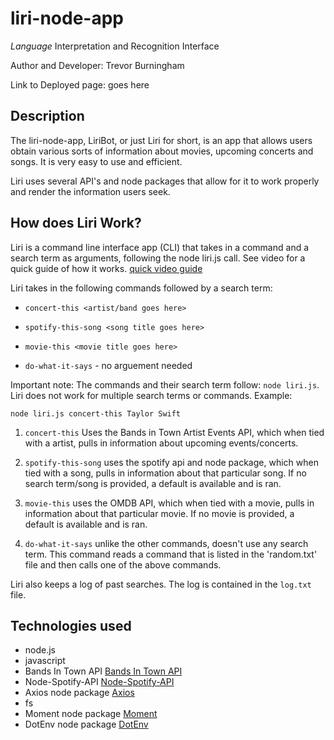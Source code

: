 # liri-node-app
_Language_ Interpretation and Recognition Interface

Author and Developer: Trevor Burningham

Link to Deployed page: goes here

## Description

The liri-node-app, LiriBot, or just Liri for short, is an app that allows users obtain various sorts of information about movies, upcoming concerts and songs. It is very easy to use and efficient.

Liri uses several API's and node packages that allow for it to work properly and render the information users seek. 

## How does Liri Work?

Liri is a command line interface app (CLI) that takes in a command and a search term as arguments, following the node liri.js call. See video for a quick guide of how it works. [quick video guide](https://youtu.be/Ne08TfE8CuU)

Liri takes in the following commands followed by a search term:

   * `concert-this <artist/band goes here>`

   * `spotify-this-song <song title goes here>`

   * `movie-this <movie title goes here>`

   * `do-what-it-says` - no arguement needed

Important note: The commands and their search term follow: `node liri.js`. Liri does not work for multiple search terms or commands. Example:

    node liri.js concert-this Taylor Swift


1. `concert-this` Uses the Bands in Town Artist Events API, which when tied with a artist, pulls in information about upcoming events/concerts.

2. `spotify-this-song` uses the spotify api and node package, which when tied with a song, pulls in information about that particular song. If no search term/song is provided, a default is available and is ran.

3. `movie-this` uses the OMDB API, which when tied with a movie, pulls in information about that particular movie. If no movie is provided, a default is available and is ran.

4. `do-what-it-says` unlike the other commands, doesn't use any search term. This command reads a command that is listed in the 'random.txt' file and then calls one of the above commands.

Liri also keeps a log of past searches. The log is contained in the `log.txt` file.

## Technologies used

* node.js
* javascript
* Bands In Town API [Bands In Town API](http://www.artists.bandsintown.com/bandsintown-api)
* Node-Spotify-API [Node-Spotify-API](https://www.npmjs.com/package/node-spotify-api)
* Axios node package [Axios](https://www.npmjs.com/package/axios)
* fs
* Moment node package [Moment](https://www.npmjs.com/package/moment)
* DotEnv node package [DotEnv](https://www.npmjs.com/package/dotenv)